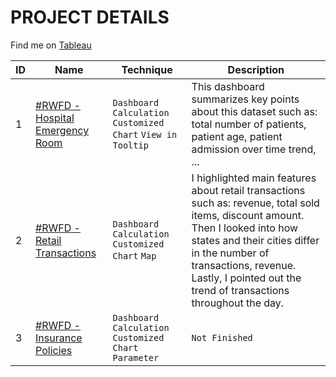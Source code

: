 # PROJECT DETAILS

Find me on [Tableau](https://public.tableau.com/app/profile/nguyen.thai7140)

| **ID**  | **Name** | **Technique** | **Description** |
| -------- | --------- | ------------- | --------------- |
| 1 | [#RWFD - Hospital Emergency Room](https://public.tableau.com/views/RWFD-HospitalER/Dashboard1?:language=en-US&:display_count=n&:origin=viz_share_link) | `Dashboard` `Calculation` `Customized Chart` `View in Tooltip` | This dashboard summarizes key points about this dataset such as: total number of patients, patient age, patient admission over time trend, ...|
| 2 | [#RWFD - Retail Transactions](https://public.tableau.com/views/RWFD-RetailTransactions/Dashboard1?:language=en-US&:display_count=n&:origin=viz_share_link) | `Dashboard` `Calculation` `Customized Chart` `Map` | I highlighted main features about retail transactions such as: revenue, total sold items, discount amount. Then I looked into how states and their cities differ in the number of transactions, revenue. Lastly, I pointed out the trend of transactions throughout the day. |
| 3 | [#RWFD - Insurance Policies](https://public.tableau.com/views/RWFD-InsurancePolicies/Dashboard1?:language=en-US&:display_count=n&:origin=viz_share_link) | `Dashboard` `Calculation` `Customized Chart` `Parameter` | `Not Finished` |
